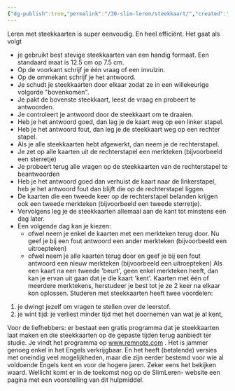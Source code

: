 ```yaml
---
{"dg-publish":true,"permalink":"/30-slim-leren/steekkaart/","created":"2025-03-04T18:44:51.405+01:00","updated":"2025-02-25T07:51:13.653+01:00"}
---
```


Leren met steekkaarten is super eenvoudig. En heel efficiënt. Het gaat als volgt
- je gebruikt best stevige steekkaarten van een handig formaat. Een standaard maat is 12.5 cm op 7.5 cm.
- Op de voorkant schrijf je één vraag of een invulzin.
- Op de ommekant schrijf je het antwoord.
- Je schudt je steekkaarten door elkaar zodat ze in een willekeurige volgorde "bovenkomen".
- Je pakt de bovenste steekkaart, leest de vraag en probeert te antwoorden.
- Je controleert je antwoord door de steekkaart om te draaien.
- Heb je het antwoord goed, dan lag je de kaart weg op een linker stapel.
- Heb je het antwoord fout, dan leg je de steekkaart weg op een rechter stapel.
- Als je alle steekkaarten hebt afgewerkt, dan neem je de rechterstapel.
- Je zet op alle kaarten uit de rechterstapel een merkteken (bijvoorbeeld een sterretje)
- Je probeert terug alle vragen op de steekkaarten van de rechterstapel te beantwoorden
- Heb je het antwoord goed dan verhuist de kaart naar de linkerstapel, heb je het antwoord fout dan blijft die op de rechterstapel liggen.
- De kaarten die een tweede keer op de rechterstapel belanden krijgen ook een tweede merkteken (bijvoorbeeld een tweede sterretje).
- Vervolgens leg je de steekkaarten allemaal aan de kant tot minstens een dag later.
- Een volgende dag kan je kiezen: 
	- ofwel neem je enkel de kaarten met een merkteken terug door. Nu geef je bij een fout antwoord een ander merkteken (bijvoorbeeld een uitroepteken)
	- ofwel neem je alle kaarten terug door en geef je bij een fout antwoord een nieuw merkteken (bijvoorbeeld een uitroepteken) Als een kaart na een tweede 'beurt', geen enkel merkteken heeft, dan kan je ervan uit gaan dat je die kaart 'kent'. Kaarten met één of meerdere merktekens, herstudeer je best tot je ze 2 keer na elkaar kon oplossen.
Studeren met steekkaarten heeft twee voordelen:
1. je dwingt jezelf om vragen te stellen over de leerstof.
2. je wint tijd: je verliest minder tijd met het doornemen van wat je al kent,

Voor de liefhebbers: er bestaat een gratis programma dat je steekkaarten laat maken en die steekkaarten op de gepaste tijden terug aanbiedt ter studie. Je vindt het programma op www.remnote.com . Het is jammer genoeg enkel in het Engels verkrijgbaar. En het heeft (betalende) versies met oneindig veel mogelijkheden, maar die zijn eerder bestemd voor wie al voldoende Engels kent en voor de hogere jaren. Zeker eens het bekijken waard. Wellicht komt er in de toekomst nog op de SlimLeren- website een pagina met een voorstelling van dit hulpmiddel.